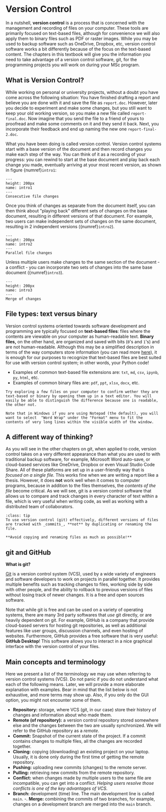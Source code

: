 # Version Control

<!-- This git tutorial was originally modified from Kiril and Riccardo's version from 2022-23. It was converted from LaTeX to md with Pandoc. Original PDF is included for reference. -->

In a nutshell, **version control** is a process that is concerned with the management and recording of files on your computer. These tools are primarily focused on text-based files, although for convenience we will also apply them to binary files such as PDF or raster images. While you may be used to backup software such as OneDrive, Dropbox, etc, version control software works a bit differently because of the focus on the text-based content. The chapters in this textbook will give you the information you need to take advantage of a version control software, git, for the programming projects you will work on during your MSc program.

<!-- authors: Kiril Vasilev, Riccardo Taormina, Robert Lanzafame, Tom van Woudenberg. -->

## What is Version Control?


While working on personal or university projects, without a doubt you have come across the following situation: You have finished drafting a report and believe you are done with it and save the file as `report.doc`. However, later you decide to experiment and make some changes, but you still want to keep your old working version, so you make a new file called `report-final.doc`. Now imagine that you send the file to a friend of yours to proofread and make some comments on it and they send it back. Next, you incorporate their feedback and end up naming the new one `report-final-2.doc`.

What you have been doing is called version control. Version control systems start with a base version of the document and then record changes you make each step of the way. You can think of it as a recording of your progress: you can rewind to start at the base document and play back each change you made, eventually arriving at your most recent version, as shown in figure {numref}`intro1`:

```{figure} https://files.mude.citg.tudelft.nl/intro1.png
---
height: 200px
name: intro1
---
Consecutive file changes
```

Once you think of changes as separate from the document itself, you can then think about "playing back" different sets of changes on the base document, resulting in different versions of that document. For example, two users can make independent sets of changes on the same document, resulting in 2 independent versions ({numref}`intro2`).

```{figure} https://files.mude.citg.tudelft.nl/intro2.png
---
height: 200px
name: intro2
---
Parallel file changes
```

Unless multiple users make changes to the same section of the document - a conflict - you can incorporate two sets of changes into the same base document ({numref}`intro3`).

```{figure} https://files.mude.citg.tudelft.nl/intro3.png
---
height: 200px
name: intro3
---
Merge of changes
```

## File types: text versus binary

Version control systems oriented towards software development and programming are typically focused on **text-based files**: files where the contents are viewable on your computer as human-readable text. **Binary files,** on the other hand, are organized and saved with bits (`0`'s and `1`'s) and are not human-readable. Although this may be a simplified description in terms of the way computers store information (you can read more [here](https://en.wikipedia.org/wiki/Binary_file)), it is enough for our purposes to recognize that text-based files are best suited for use with version control system; in other words, your Python code!

* Examples of common text-based file extensions are: `txt`, `md`, `csv`, `ipynb`, `py`, `html`, etc.
* Examples of common binary files are: `pdf`, `ppt`, `xlsx`, `docx`, etc.

```{admonition} Try it!
Try exploring a few files on your computer to confirm wether they are text-based or binary by opening them up in a text editor. You will easily be able to distinguish the difference because one is readable, the other not.

Note that in Windows if you are using Notepad (the default), you will want to select  "Word Wrap" under the "Format" menu to fit the contents of very long lines within the visible width of the window.
```

## A different way of thinking?

As you will see in the other chapters on git, when applied to code, version control takes on a very different appearance than what you are used to with traditional backup software, for example, Microsoft Word auto-save, or cloud-based services like OneDrive, Dropbox or even Visual Studio Code Share. All of these platforms are set up in a user-friendly way that is _focused on a single file._ This works fine when we are writing a report like a thesis. However, it does **not** work well when it comes to computer programs, because in addition to the files themselves, the _contents of the file_ become critical. As we will see, git is a version control software that allows us to compare and track changes in every character of text within a file, which is very useful when writing code, as well as working with a distributed team of collaborators.

`````{admonition} Tip
:class: tip
To use version control (git) effectively, different versions of files are tracked with _commits_, **not** by duplicating or renaming the file.

**Avoid copying and renaming files as much as possible!**
`````

## git and GitHub

**What is git?**

[Git](https://git-scm.com/) is a version control system (VCS), used by a wide variety of engineers and software developers to work on projects in parallel together. It provides multiple benefits such as tracking changes to files, working side by side with other people, and the ability to rollback to previous versions of files without losing track of newer changes. It is a free and open sources software.

Note that while git is free and can be used on a variety of operating systems, there are many 3rd party softwares that _use_ git directly, or are heavily dependent on git. For example, GitHub is a company that provide cloud-based servers for hosting git repositories, as well as additional features like user groups, discussion channels, and even hosting of websites. Furthermore, GitHub provides a free software that is very useful: **GitHub Desktop**! This software allows you to interact in a nice graphical interface with the version control of your files.

## Main concepts and terminology

Here we present a list of the terminology we may use when referring to version control systems (VCS). Do not panic if you do not understand what each of the following means. Later, we will provide a more elaborate explanation with examples. Bear in mind that the list below is not exhaustive, and more terms may show up. Also, if you only do the GUI option, you might not encounter some of them.

- **Repository:** storage, where VCS (git, in our case) store their history of changes and information about who made them.
- **Remote (of repository):** a version control repository stored somewhere else and the changes between the two are usually synchronized. We will refer to the GitHub repository as a *remote*.
- **Commit:** Snapshot of the current state of the project. If a commit contains changes to multiple files, all the changes are recorded together.
- **Cloning:** copying (downloading) an existing project on your laptop. Usually, it is done only during the first time of getting the remote repository.
- **Pushing:** uploading new commits (changes) to the remote server.
- **Pulling:** retrieving new commits from the remote repository.
- **Conflict:** when changes made by multiple users to the same file are incompatible, you can get into a conflict. _Helping users resolve those conflicts is one of the key advantages of VCS._
- **Branch:** development (time) line. The main development line is called `main`.
-. **Merge:** combining the commits of two branches, for example, changes on a development branch are merged into the `main` branch.
